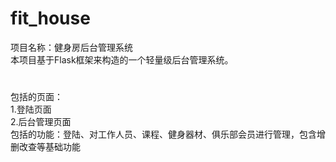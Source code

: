 # fit_house
项目名称：健身房后台管理系统  
本项目基于Flask框架来构造的一个轻量级后台管理系统。
#
包括的页面：  
1.登陆页面  
2.后台管理页面  
包括的功能：登陆、对工作人员、课程、健身器材、俱乐部会员进行管理，包含增删改查等基础功能
